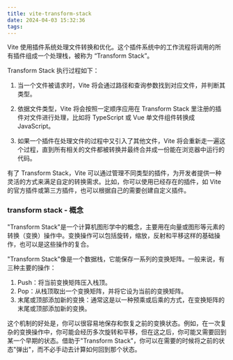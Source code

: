 ```yaml
---
title: vite-transform-stack
date: 2024-04-03 15:32:36
tags:
---
```

Vite 使用插件系统处理文件转换和优化。这个插件系统中的工作流程将调用的所有插件组成一个处理栈，被称为 “Transform Stack”。

Transform Stack 执行过程如下：

1. 当一个文件被请求时，Vite 将会通过路径和查询参数找到对应文件，并判断其类型。

2. 依据文件类型，Vite 将会按照一定顺序应用在 Transform Stack 里注册的插件对文件进行处理，比如将 TypeScript 或 Vue 单文件组件转换成 JavaScript。

3. 如果一个插件在处理文件的过程中又引入了其他文件，Vite 将会重新走一遍这个过程，直到所有相关的文件都被转换并最终合并成一份能在浏览器中运行的代码。

有了 Transform Stack，Vite 可以通过管理不同类型的插件，为开发者提供一种灵活的方式来满足自定的转换需求。比如，你可以使用已经存在的插件，如 Vite 的官方插件或第三方插件，也可以根据自己的需要创建自定义插件。


### transform stack - 概念
"Transform Stack"是一个计算机图形学中的概念，主要用在向量或图形等元素的转换（变换）操作中。变换操作可以包括旋转，缩放，反射和平移这样的基础操作，也可以是这些操作的复合。

"Transform Stack"像是一个数据栈，它能保存一系列的变换矩阵。一般来说，有三种主要的操作：

1. Push：将当前变换矩阵压入栈顶。
2. Pop：从栈顶取出一个变换矩阵，并将它设为当前的变换矩阵。
3. 末尾或顶部添加新的变换：通常这是以一种预乘或后乘的方式，在变换矩阵的末尾或顶部添加新的变换。

这个机制的好处是，你可以很容易地保存和恢复之前的变换状态。例如，在一次复杂的变换操作中，你可能会经历多次旋转和平移，但在这之后，你可能又需要回到某一个早期的状态。借助于"Transform Stack"，你可以在需要的时候将之前的状态"弹出"，而不必手动去计算如何回到那个状态。